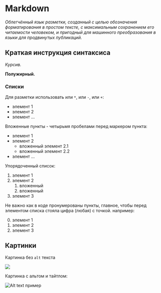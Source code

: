 # Markdown

*Облегчённый язык разметки, созданный с целью обозначения форматирования в простом тексте, с максимальным сохранением его читаемости человеком, и пригодный для машинного преобразования в языки для продвинутых публикаций.*

## Краткая инструкция синтаксиса
*Курсив.*

**Полужирный.**

### Списки

Для разметки использовать или `*`, или `-`, или `+`:

- элемент 1
- элемент 2
- элемент ...

Вложенные пункты - четырьмя пробелами перед маркером пункта:

* элемент 1
* элемент 2
    * вложенный элемент 2.1
    * вложенный элемент 2.2
* элемент ...

Упорядоченный список:

1. элемент 1
2. элемент 2
    1. вложенный
    2. вложенный
3. элемент 3

Не важно как в коде пронумерованы пункты, главное, чтобы перед элементом списка стояла цифра (любая) с точкой. например:

0. элемент 1
0. элемент 2
0. элемент 3

## Картинки

Картинка без `alt` текста

![](/home/picture/1.png)

Картинка с альтом и тайтлом:

![Alt text пример](//palec.jpg/150x147 "Можно задать title")


